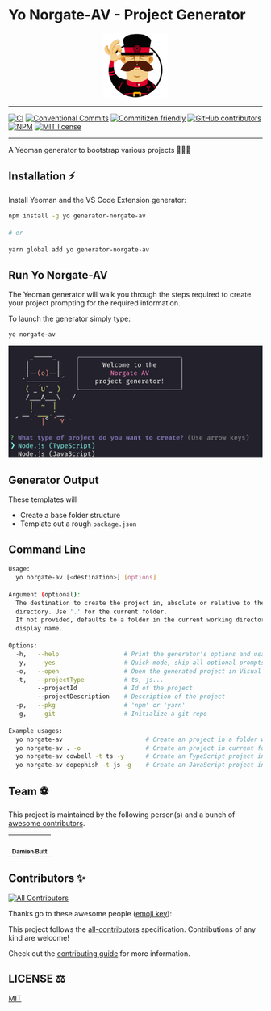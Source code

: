 # Yo Norgate-AV - Project Generator

<div align="center">
    <img src="./assets/yeoman.png" alt="yeoman"/>
</div>

---

[![CI](https://github.com/Norgate-AV-Solutions-Ltd/generator-norgate-av/actions/workflows/main.yml/badge.svg)](https://github.com/Norgate-AV-Solutions-Ltd/generator-norgate-av/actions)
[![Conventional Commits](https://img.shields.io/badge/Conventional%20Commits-1.0.0-%23FE5196?logo=conventionalcommits&logoColor=white)](https://conventionalcommits.org)
[![Commitizen friendly](https://img.shields.io/badge/commitizen-friendly-brightgreen.svg)](http://commitizen.github.io/cz-cli/)
[![GitHub contributors](https://img.shields.io/github/contributors/Norgate-AV-Solutions-Ltd/generator-norgate-av)](#contributors)
[![NPM](https://img.shields.io/npm/v/generator-norgate-av.svg)](https://www.npmjs.com/package/generator-norgate-av)
[![MIT license](https://img.shields.io/badge/License-MIT-blue.svg)](LICENSE)

---

A Yeoman generator to bootstrap various projects 🚀🚀🚀

<!-- START doctoc generated TOC please keep comment here to allow auto update -->
<!-- DON'T EDIT THIS SECTION, INSTEAD RE-RUN doctoc TO UPDATE -->

<!-- END doctoc generated TOC please keep comment here to allow auto update -->

## Installation :zap:

Install Yeoman and the VS Code Extension generator:

```bash
npm install -g yo generator-norgate-av

# or

yarn global add yo generator-norgate-av
```

## Run Yo Norgate-AV

The Yeoman generator will walk you through the steps required to create your project prompting for the required information.

To launch the generator simply type:

```bash
yo norgate-av
```

<div align="center">
    <img src="./assets/yo-norgate-av.png" alt="the-command-generator" width="750"/>
</div>

## Generator Output

These templates will

-   Create a base folder structure
-   Template out a rough `package.json`

## Command Line

```bash
Usage:
  yo norgate-av [<destination>] [options]

Argument (optional):
  The destination to create the project in, absolute or relative to the current working
  directory. Use '.' for the current folder.
  If not provided, defaults to a folder in the current working directory with the project
  display name.

Options:
  -h,   --help                  # Print the generator's options and usage
  -y,   --yes                   # Quick mode, skip all optional prompts and use defaults
  -o,   --open                  # Open the generated project in Visual Studio Code
  -t,   --projectType           # ts, js...
        --projectId             # Id of the project
        --projectDescription    # Description of the project
  -p,   --pkg                   # 'npm' or 'yarn'
  -g,   --git                   # Initialize a git repo

Example usages:
  yo norgate-av                       # Create an project in a folder with the projects's name.
  yo norgate-av . -o                  # Create an project in current folder and open with Visual Studio Code.
  yo norgate-av cowbell -t ts -y      # Create an TypeScript project in './cowbell', skip prompts, use defaults.
  yo norgate-av dopephish -t js -g    # Create an JavaScript project in './dopephish', initialize a git repository.
```

## Team :soccer:

This project is maintained by the following person(s) and a bunch of [awesome contributors](https://github.com/Norgate-AV-Solutions-Ltd/generator-norgate-av/graphs/contributors).

<table>
  <tr>
    <td align="center"><a href="https://github.com/damienbutt"><img src="https://avatars.githubusercontent.com/damienbutt?v=4?s=100" width="100px;" alt=""/><br /><sub><b>Damien Butt</b></sub></a><br /></td>
  </tr>
</table>

## Contributors :sparkles:

<!-- ALL-CONTRIBUTORS-BADGE:START - Do not remove or modify this section -->

[![All Contributors](https://img.shields.io/badge/all_contributors-1-orange.svg?style=flat-square)](#contributors-)

<!-- ALL-CONTRIBUTORS-BADGE:END -->

Thanks go to these awesome people ([emoji key](https://allcontributors.org/docs/en/emoji-key)):

<!-- ALL-CONTRIBUTORS-LIST:START - Do not remove or modify this section -->
<!-- prettier-ignore-start -->
<!-- markdownlint-disable -->

<!-- markdownlint-restore -->
<!-- prettier-ignore-end -->

<!-- ALL-CONTRIBUTORS-LIST:END -->

This project follows the [all-contributors](https://allcontributors.org) specification.
Contributions of any kind are welcome!

Check out the [contributing guide](CONTRIBUTING.md) for more information.

## LICENSE :balance_scale:

[MIT](LICENSE)
